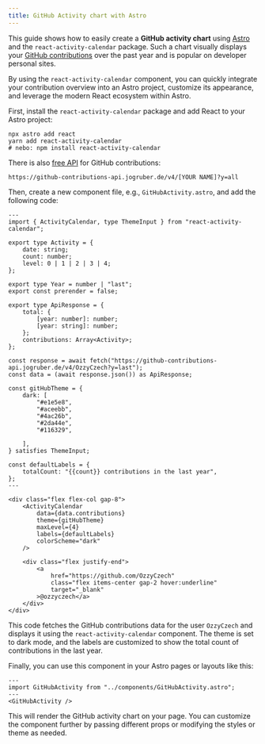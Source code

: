```yaml
---
title: GitHub Activity chart with Astro
---
```


This guide shows how to easily create a **GitHub activity chart** using [Astro](https://astro.build/) and the
`react-activity-calendar` package. Such a chart visually displays
your [GitHub contributions](https://github.com/ozzyCzech) over the past year and is popular on developer personal sites.

By using the `react-activity-calendar` component, you can quickly integrate your contribution overview into an Astro
project, customize its appearance, and leverage the modern React ecosystem within Astro.

First, install the `react-activity-calendar` package and add React to your Astro project:

```shell
npx astro add react
yarn add react-activity-calendar
# nebo: npm install react-activity-calendar
```

There is also [free API](https://github.com/grubersjoe/github-contributions-api) for GitHub contributions:

```text
https://github-contributions-api.jogruber.de/v4/[YOUR NAME]?y=all
```

Then, create a new component file, e.g., `GitHubActivity.astro`, and add the following code:

```
---
import { ActivityCalendar, type ThemeInput } from "react-activity-calendar";

export type Activity = {
	date: string;
	count: number;
	level: 0 | 1 | 2 | 3 | 4;
};

export type Year = number | "last";
export const prerender = false;

export type ApiResponse = {
	total: {
		[year: number]: number;
		[year: string]: number;
	};
	contributions: Array<Activity>;
};

const response = await fetch("https://github-contributions-api.jogruber.de/v4/OzzyCzech?y=last");
const data = (await response.json()) as ApiResponse;

const gitHubTheme = {
	dark: [
		"#e1e5e8",
		"#aceebb",
		"#4ac26b",
		"#2da44e",
		"#116329",

	],
} satisfies ThemeInput;

const defaultLabels = {
	totalCount: "{{count}} contributions in the last year",
};
---

<div class="flex flex-col gap-8">
	<ActivityCalendar
		data={data.contributions}
		theme={gitHubTheme}
		maxLevel={4}
		labels={defaultLabels}
		colorScheme="dark"
	/>

	<div class="flex justify-end">
		<a
			href="https://github.com/OzzyCzech"
			class="flex items-center gap-2 hover:underline"
			target="_blank"
		>@ozzyczech</a>
	</div>
</div>
```

This code fetches the GitHub contributions data for the user `OzzyCzech` and displays it using the
`react-activity-calendar` component. The theme is set to dark mode, and the labels are customized to show the total
count of contributions in the last year.

Finally, you can use this component in your Astro pages or layouts like this:

```
---
import GitHubActivity from "../components/GitHubActivity.astro";
---
<GitHubActivity />
```

This will render the GitHub activity chart on your page. You can customize the component further by passing different
props or modifying the styles or theme as needed.